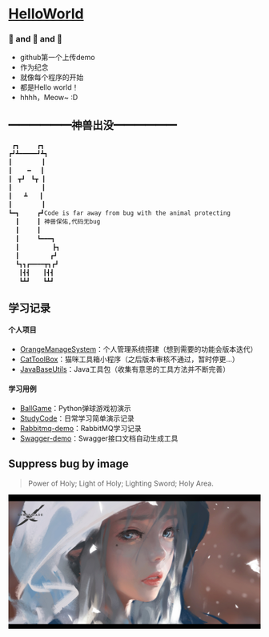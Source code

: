 # [HelloWorld](https://tangerinespecter.github.io/HelloWorld/sunflower/)

### 🌻 and 🍊 and 👻

- github第一个上传demo
- 作为纪念
- 就像每个程序的开始
- 都是Hello world！
- hhhh，Meow~ :D

## ━━━━━━神兽出没━━━━━━ 
```
 ┏┓　　　┏┓ 
┏┛┻━━━━━┛┻┓
┃　　　　　┃
┃　 　━　 ┃
┃　┳┛　┗┳ ┃
┃　　　　　┃
┃　　┻　　┃ 
┃　　　　　┃ 　　
┗━┓　　　┏┛Code is far away from bug with the animal protecting 
  ┃　　　┃ 神兽保佑,代码无bug 
  ┃　　　┃  　　　　
  ┃　　　┗━━━┓ 
  ┃　　　　　 ┣┓ 
  ┃　　　　  ┏┛  　　　　
  ┗┓┓┏━━━━┳┓┏┛  　　　　　
   ┃┫┫　  ┃┫┫ 
   ┗┻┛　  ┗┻┛
```

## 学习记录

#### 个人项目

- [OrangeManageSystem](https://github.com/TangerineSpecter/OrangeManageSystem)：个人管理系统搭建（想到需要的功能会版本迭代）
- [CatToolBox](https://github.com/TangerineSpecter/CatToolBox)：猫咪工具箱小程序（之后版本审核不通过，暂时停更...）
- [JavaBaseUtils](https://github.com/TangerineSpecter/JavaBaseUtils)：Java工具包（收集有意思的工具方法并不断完善）

#### 学习用例

- [BallGame](https://github.com/TangerineSpecter/BallGame)：Python弹球游戏初演示
- [StudyCode](https://github.com/TangerineSpecter/StudyCode)：日常学习简单演示记录
- [Rabbitmq-demo](https://github.com/TangerineSpecter/Rabbitmq-demo)：RabbitMQ学习记录
- [Swagger-demo](https://github.com/TangerineSpecter/Swagger-demo)：Swagger接口文档自动生成工具

## Suppress bug by image
>Power of Holy; Light of Holy; Lighting Sword; Holy Area. 

<img src="img/1.jpg">
